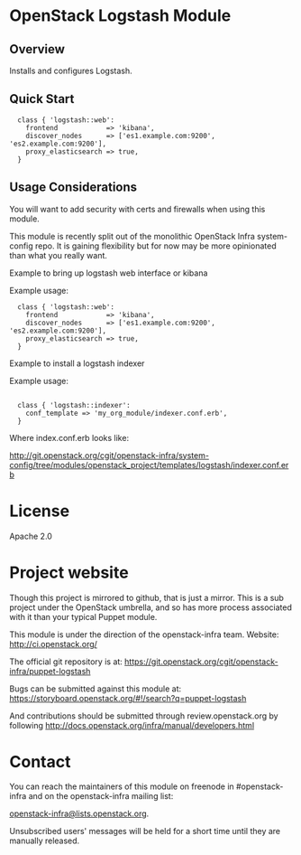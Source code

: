 # OpenStack Logstash Module

## Overview

Installs and configures Logstash.

## Quick Start

```puppet
  class { 'logstash::web':
    frontend            => 'kibana',
    discover_nodes      => ['es1.example.com:9200', 'es2.example.com:9200'],
    proxy_elasticsearch => true,
  }
```

## Usage Considerations

You will want to add security with certs and firewalls when using this
module.

This module is recently split out of the monolithic OpenStack Infra system-config
repo.  It is gaining flexibility but for now may be more opinionated than
what you really want.

Example to bring up logstash web interface or kibana

Example usage:

```puppet
  class { 'logstash::web':
    frontend            => 'kibana',
    discover_nodes      => ['es1.example.com:9200', 'es2.example.com:9200'],
    proxy_elasticsearch => true,
  }
```

Example to install a logstash indexer

Example usage:

```puppet

  class { 'logstash::indexer':
    conf_template => 'my_org_module/indexer.conf.erb',
  }
```

Where index.conf.erb looks like:

http://git.openstack.org/cgit/openstack-infra/system-config/tree/modules/openstack_project/templates/logstash/indexer.conf.erb

# License

Apache 2.0

# Project website

Though this project is mirrored to github, that is just a mirror. This
is a sub project under the OpenStack umbrella, and so has more process
associated with it than your typical Puppet module.

This module is under the direction of the openstack-infra team.
Website: http://ci.openstack.org/

The official git repository is at:
https://git.openstack.org/cgit/openstack-infra/puppet-logstash

Bugs can be submitted against this module at:
https://storyboard.openstack.org/#!/search?q=puppet-logstash

And contributions should be submitted through review.openstack.org
by following http://docs.openstack.org/infra/manual/developers.html

# Contact

You can reach the maintainers of this module on freenode in #openstack-infra
and on the openstack-infra mailing list:

openstack-infra@lists.openstack.org.

Unsubscribed users' messages will be held for a short time until they are
manually released.

